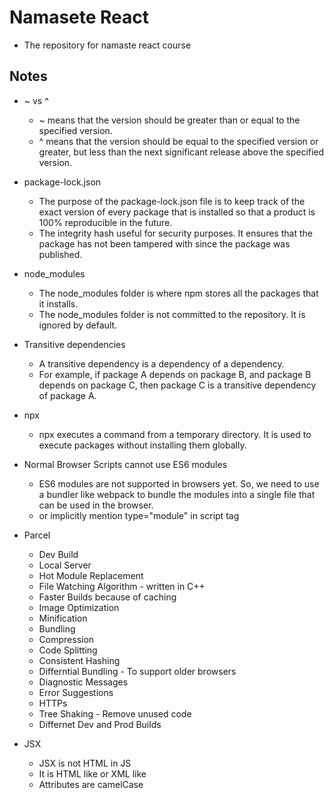 # Namasete React

- The repository for namaste react course

## Notes

- ~ vs ^

  - ~ means that the version should be greater than or equal to the specified version.
  - ^ means that the version should be equal to the specified version or greater, but less than the next significant release above the specified version.

- package-lock.json

  - The purpose of the package-lock.json file is to keep track of the exact version of every package that is installed so that a product is 100% reproducible in the future.
  - The integrity hash useful for security purposes. It ensures that the package has not been tampered with since the package was published.

- node_modules

  - The node_modules folder is where npm stores all the packages that it installs.
  - The node_modules folder is not committed to the repository. It is ignored by default.

- Transitive dependencies

  - A transitive dependency is a dependency of a dependency.
  - For example, if package A depends on package B, and package B depends on package C, then package C is a transitive dependency of package A.

- npx

  - npx executes a command from a temporary directory. It is used to execute packages without installing them globally.

- Normal Browser Scripts cannot use ES6 modules

  - ES6 modules are not supported in browsers yet. So, we need to use a bundler like webpack to bundle the modules into a single file that can be used in the browser.
  - or implicitly mention type="module" in script tag

- Parcel

  - Dev Build
  - Local Server
  - Hot Module Replacement
  - File Watching Algorithm - written in C++
  - Faster Builds because of caching
  - Image Optimization
  - Minification
  - Bundling
  - Compression
  - Code Splitting
  - Consistent Hashing
  - Differntial Bundling - To support older browsers
  - Diagnostic Messages
  - Error Suggestions
  - HTTPs
  - Tree Shaking - Remove unused code
  - Differnet Dev and Prod Builds

- JSX

  - JSX is not HTML in JS
  - It is HTML like or XML like
  - Attributes are camelCase
